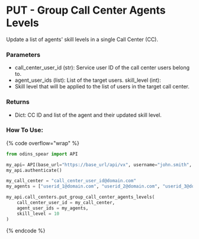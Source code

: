 # PUT - Group Call Center Agents Levels

Update a list of agents' skill levels in a single Call Center (CC).

### Parameters&#x20;

* call\_center\_user\_id (str): Service user ID of the call center users belong to.&#x20;
* agent\_user\_ids (list): List of the target users. skill\_level (int):&#x20;
* Skill level that will be applied to the list of users in the target call center.

### Returns

* Dict: CC ID and list of the agent and their updated skill level.

### How To Use:

{% code overflow="wrap" %}
```python
from odins_spear import API

my_api= API(base_url="https://base_url/api/vx", username="john.smith", password="ODIN_INSTANCE_1")
my_api.authenticate()

my_call_center = "call_center_user_id@domain.com"
my_agents = ["userid_1@domain.com", "userid_2@domain.com", "userid_3@domain.com"]

my_api.call_centers.put_group_call_center_agents_levels(
    call_center_user_id = my_call_center,
    agent_user_ids = my_agents,
    skill_level = 10
)
```
{% endcode %}

